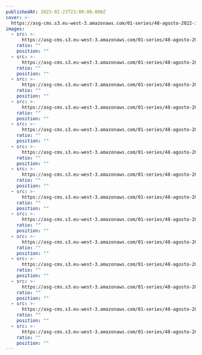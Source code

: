 ```yaml
---
publishedAt: 2023-02-23T23:00:00.000Z
cover: >-
  https://asg-cms.s3.eu-west-3.amazonaws.com/01-series/48-agosto-2022-ilford-xp2-400/08.webp
images:
  - src: >-
      https://asg-cms.s3.eu-west-3.amazonaws.com/01-series/48-agosto-2022-ilford-xp2-400/01.webp
    ratio: ""
    position: ""
  - src: >-
      https://asg-cms.s3.eu-west-3.amazonaws.com/01-series/48-agosto-2022-ilford-xp2-400/02.webp
    ratio: ""
    position: ""
  - src: >-
      https://asg-cms.s3.eu-west-3.amazonaws.com/01-series/48-agosto-2022-ilford-xp2-400/03.webp
    ratio: ""
    position: ""
  - src: >-
      https://asg-cms.s3.eu-west-3.amazonaws.com/01-series/48-agosto-2022-ilford-xp2-400/04.webp
    ratio: ""
    position: ""
  - src: >-
      https://asg-cms.s3.eu-west-3.amazonaws.com/01-series/48-agosto-2022-ilford-xp2-400/05.webp
    ratio: ""
    position: ""
  - src: >-
      https://asg-cms.s3.eu-west-3.amazonaws.com/01-series/48-agosto-2022-ilford-xp2-400/06.webp
    ratio: ""
    position: ""
  - src: >-
      https://asg-cms.s3.eu-west-3.amazonaws.com/01-series/48-agosto-2022-ilford-xp2-400/07.webp
    ratio: ""
    position: ""
  - src: >-
      https://asg-cms.s3.eu-west-3.amazonaws.com/01-series/48-agosto-2022-ilford-xp2-400/08.webp
    ratio: ""
    position: ""
  - src: >-
      https://asg-cms.s3.eu-west-3.amazonaws.com/01-series/48-agosto-2022-ilford-xp2-400/09.webp
    ratio: ""
    position: ""
  - src: >-
      https://asg-cms.s3.eu-west-3.amazonaws.com/01-series/48-agosto-2022-ilford-xp2-400/10.webp
    ratio: ""
    position: ""
  - src: >-
      https://asg-cms.s3.eu-west-3.amazonaws.com/01-series/48-agosto-2022-ilford-xp2-400/11.webp
    ratio: ""
    position: ""
  - src: >-
      https://asg-cms.s3.eu-west-3.amazonaws.com/01-series/48-agosto-2022-ilford-xp2-400/12.webp
    ratio: ""
    position: ""
  - src: >-
      https://asg-cms.s3.eu-west-3.amazonaws.com/01-series/48-agosto-2022-ilford-xp2-400/13.webp
    ratio: ""
    position: ""
  - src: >-
      https://asg-cms.s3.eu-west-3.amazonaws.com/01-series/48-agosto-2022-ilford-xp2-400/14.webp
    ratio: ""
    position: ""
---
```

